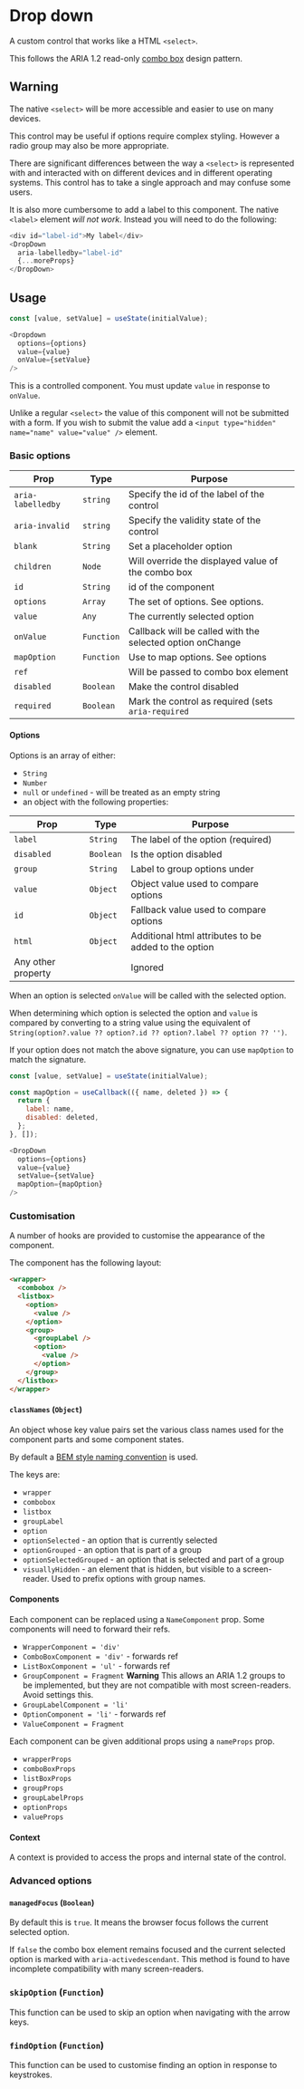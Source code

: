 # Drop down

A custom control that works like a HTML `<select>`.

This follows the ARIA 1.2 read-only [combo box](https://w3c.github.io/aria-practices/#combobox)
design pattern.

## Warning

The native `<select>` will be more accessible and easier to use on many devices.

This control may be useful if options require complex styling.  However a radio group may also be more appropriate.

There are significant differences between the way a `<select>` is represented with and interacted with
on different devices and in different operating systems.  This control has to take a single approach and
may confuse some users.

It is also more cumbersome to add a label to this component.  The native `<label>` element _will not work_.
Instead you will need to do the following:

```js
<div id="label-id">My label</div>
<DropDown
  aria-labelledby="label-id"
  {...moreProps}
</DropDown>
```

## Usage

```js
const [value, setValue] = useState(initialValue);

<Dropdown
  options={options}
  value={value}
  onValue={setValue}
/>
```

This is a controlled component.  You must update `value` in response to `onValue`.

Unlike a regular `<select>` the value of this component will not be submitted with a form.
If you wish to submit the value add a `<input type="hidden" name="name" value="value" />` element.

### Basic options

| Prop              | Type       | Purpose                                                   |
| ----              | ----       | ----                                                      |
| `aria-labelledby` | `string`   | Specify the id of the label of the control                |
| `aria-invalid`    | `string`   | Specify the validity state of the control                 |
| `blank`           | `String`   | Set a placeholder option                                  |
| `children`        | `Node`     | Will override the displayed value of the combo box        |
| `id`              | `String`   | id of the component                                       |
| `options`         | `Array`    | The set of options.  See options.                         |
| `value`           | `Any`      | The currently selected option                             |
| `onValue`         | `Function` | Callback will be called with the selected option onChange |
| `mapOption`       | `Function` | Use to map options. See options                           |
| `ref`             |            | Will be passed to combo box  element                      |
| `disabled`        | `Boolean`  | Make the control disabled                                 |
| `required`        | `Boolean`  | Mark the control as required (sets `aria-required`        |

#### Options

Options is an array of either:

- `String`
- `Number`
- `null` or `undefined` - will be treated as an empty string
- an object with the following properties:

| Prop               | Type      | Purpose                                              |
| ----               | ----      | ----                                                 |
| `label`            | `String`  | The label of the option (required)                   |
| `disabled`         | `Boolean` | Is the option disabled                               |
| `group`            | `String`  | Label to group options under                         |
| `value`            | `Object`  | Object value used to compare options                 |
| `id`               | `Object`  | Fallback value used to compare options               |
| `html`             | `Object`  | Additional html attributes to be added to the option |
| Any other property |           | Ignored                                              |

When an option is selected `onValue` will be called with the selected option.

When determining which option is selected the option and `value` is compared
by converting to a string value using the equivalent of
`String(option?.value ?? option?.id ?? option?.label ?? option ?? '')`.

If your option does not match the above signature, you can use `mapOption` to match the signature.

```js
const [value, setValue] = useState(initialValue);

const mapOption = useCallback(({ name, deleted }) => {
  return {
    label: name,
    disabled: deleted,
  };
}, []);

<DropDown
  options={options}
  value={value}
  setValue={setValue}
  mapOption={mapOption}
/>
```

### Customisation

A number of hooks are provided to customise the appearance of the component.

The component has the following layout:

```html
<wrapper>
  <combobox />
  <listbox>
    <option>
      <value />
    </option>
    <group>
      <groupLabel />
      <option>
        <value />
      </option>
    </group>
  </listbox>
</wrapper>
```

#### `classNames` (`Object`)

An object whose key value pairs set the various class names used for the component parts and some component states.

By default a [BEM style naming convention](https://en.bem.info/methodology/quick-start/#introduction) is used.

The keys are:

- `wrapper`
- `combobox`
- `listbox`
- `groupLabel`
- `option`
- `optionSelected` - an option that is currently selected
- `optionGrouped` - an option that is part of a group
- `optionSelectedGrouped` - an option that is selected and part of a group
- `visuallyHidden` - an element that is hidden, but visible to a screen-reader.  Used to prefix options with group names.

#### Components

Each component can be replaced using a `NameComponent` prop.  Some components will need to forward their refs.

- `WrapperComponent = 'div'`
- `ComboBoxComponent = 'div'` - forwards ref
- `ListBoxComponent = 'ul'` - forwards ref
- `GroupComponent = Fragment` **Warning** This allows an ARIA 1.2 groups to be implemented, but they are not compatible with most screen-readers.  Avoid settings this.
- `GroupLabelComponent = 'li'`
- `OptionComponent = 'li'` - forwards ref
- `ValueComponent = Fragment`

Each component can be given additional props using a `nameProps` prop.

- `wrapperProps`
- `comboBoxProps`
- `listBoxProps`
- `groupProps`
- `groupLabelProps`
- `optionProps`
- `valueProps`

#### Context

A context is provided to access the props and internal state of the control.

### Advanced options

#### `managedFocus` (`Boolean`)

By default this is `true`.  It means the browser focus follows the current selected option.

If `false` the combo box element remains focused and the current selected option is
marked with `aria-activedescendant`.  This method is found to have incomplete compatibility
with many screen-readers.

### `skipOption` (`Function`)

This function can be used to skip an option when navigating with the arrow keys.

### `findOption` (`Function`)

This function can be used to customise finding an option in response to keystrokes.
